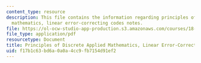 ```yaml
---
content_type: resource
description: This file contains the information regarding principles of discrete applied
  mathematics, linear error-correcting codes notes.
file: https://ol-ocw-studio-app-production.s3.amazonaws.com/courses/18-310-principles-of-discrete-applied-mathematics-fall-2013/f17b1c63bd6a0a0a4cc9fb7154d91ef2_MIT18_310F13_Ch22.pdf
file_type: application/pdf
resourcetype: Document
title: Principles of Discrete Applied Mathematics, Linear Error-Correcting Codes Notes
uid: f17b1c63-bd6a-0a0a-4cc9-fb7154d91ef2
---
```

